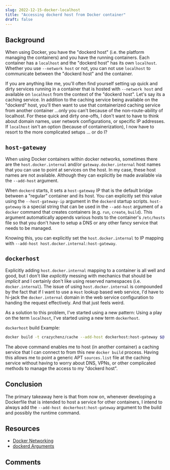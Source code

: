 ```yaml
---
slug: 2022-12-15-docker-localhost
title: "Accessing dockerd host from Docker container"
draft: false
---
```


## Background

When using Docker, you have the "dockerd host" (i.e. the platform managing the containers) and you have the running containers. Each container has a `localhost` and the "dockerd host" has its own `localhost`. Whether you use `--network host` or not, you can not use `localhost` to communicate between the "dockerd host" and the container.

<!-- truncate -->

If you are anything like me, you'll often find yourself setting up quick and dirty services running in a container that is hosted with `--network host` and available on `localhost` from the context of the "dockerd host". Let's say its a caching service. In addition to the caching service being available on the "dockerd" host, you'll then want to use that containerized caching service from another container ...only you can't because of the non-route-ability of localhost. For these quick and dirty one-offs, I don't want to have to think about domain names, user network configurations, or specific IP addresses. If `localhost` isn't an option (because of containerization), I now have to resort to the more complicated setups ... or do I?

## `host-gateway`

When using Docker containers within docker networks, sometimes there are the `host.docker.internal` and/or `gateway.docker.internal` host names that you can use to point at services on the host. In my case, these host names are not available. Although they can explicitly be made available via the `--add-host` argument.

When `dockerd` starts, it sets a `host-gateway` IP that is the default bridge between a "regular" container and its host. You can explicitly set this value using the `--host-gateway-ip` argument in the `dockerd` startup scripts. `host-gateway` is a special string that can be used in the `--add-host` argument of a `docker` command that creates containers (e.g. `run`, `create`, `build`). This argument automatically appends various hosts to the container's `/etc/hosts` file so that you don't have to setup a DNS or any other fancy service that needs to be managed.

Knowing this, you can explicitly set the `host.docker.internal` to IP mapping with `--add-host host.docker.internal:host-gateway`. 

## `dockerhost`

Explicitly adding `host.docker.internal` mapping to a container is all well and good, but I don't like _explicitly_ messing with mechanics that should be _implicit_ and I certainly don't like using reserved namespaces (i.e. `docker.internal`). The issue of using `host.docker.internal` is compounded by the fact that if I want to use a `Host` lookup based web service, I'd have to hi-jack the `docker.internal` domain in the web service configuration to handing the request effectively. And that just feels weird.

As a solution to this problem, I've started using a new pattern: Using a play on the term `localhost`, I've started using a new term `dockerhost`. 

`dockerhost` build Example:

```sh
docker build -t crazychenz/cache --add-host dockerhost:host-gateway $@ .
```

The above command enables me to host (in another container) a caching service that I can connect to from this new `docker build` process. Having this allows me to point a generic APT `sources.list` file at the caching service without having to worry about DNS, VPNs, or other complicated methods to manage the access to my "dockerd host".

## Conclusion

The primary takeaway here is that from now on, whenever developing a Dockerfile that is intended to host a service for other containers, I intend to always add the `--add-host dockerhost:host-gateway` argument to the build and possibly the runtime command.

## Resources

- [Docker Networking](https://docs.docker.com/desktop/networking/)
- [dockerd Arguments](https://docs.docker.com/engine/reference/commandline/dockerd/)

## Comments

<Comments />
